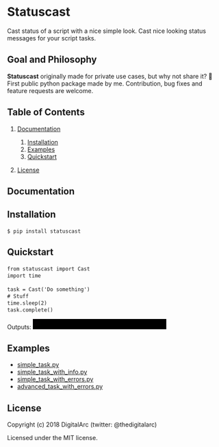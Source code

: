 Statuscast
==========
Cast status of a script with a nice simple look.
Cast nice looking status messages for your script tasks.

Goal and Philosophy
-------------------
**Statuscast** originally made for private use cases, but why not share it? 🍰
First public python package made by me. Contribution, bug fixes and feature requests are welcome.

Table of Contents
-----------------

1. [Documentation](#documentation)

   1. [Installation](#installation)
   2. [Examples](#examples)
   3. [Quickstart](#quickstart)

2. [License](#license)

Documentation
-------------

Installation
------------
``` {.sourceCode .bash}
$ pip install statuscast
```

Quickstart
----------
``` {python}
from statuscast import Cast
import time

task = Cast('Do something')
# Stuff
time.sleep(2)
task.complete()
```
Outputs:
![Alt Text](https://raw.githubusercontent.com/DigitalArc/statuscast/master/docs/quick_start.gif)

Examples
--------
- [simple_task.py](./docs/examples/simple_task.py)
- [simple_task_with_info.py](./docs/examples/simple_task_with_info.py)
- [simple_task_with_errors.py](./docs/examples/simple_task_with_errors.py)
- [advanced_task_with_errors.py](./docs/examples/advanced_task_with_errors.py)

License
-------
Copyright (c) 2018 DigitalArc (twitter: @thedigitalarc)

Licensed under the MIT license.